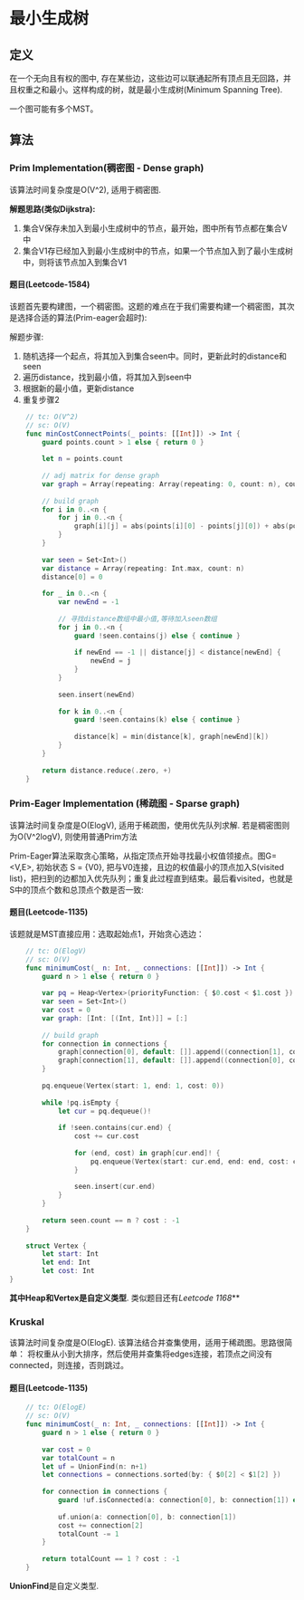 # 最小生成树

## 定义
在一个无向且有权的图中, 存在某些边，这些边可以联通起所有顶点且无回路，并且权重之和最小。这样构成的树，就是最小生成树(Minimum Spanning Tree).

一个图可能有多个MST。

<!--![](https://res.cloudinary.com/dwpjzbyux/image/upload/v1658959919/algorithm/Graph/MST/Screen_Shot_2022-07-28_at_09.58.49_jmgimx.png)
-->
## 算法

### Prim Implementation(稠密图 - Dense graph)
该算法时间复杂度是O(V^2), 适用于稠密图. 

**解题思路(类似Dijkstra):**

1. 集合V保存未加入到最小生成树中的节点，最开始，图中所有节点都在集合V中
2. 集合V1存已经加入到最小生成树中的节点，如果一个节点加入到了最小生成树中，则将该节点加入到集合V1

#### 题目(Leetcode-1584)
该题首先要构建图，一个稠密图。这题的难点在于我们需要构建一个稠密图，其次是选择合适的算法(Prim-eager会超时):

解题步骤:

1. 随机选择一个起点，将其加入到集合seen中。同时，更新此时的distance和seen
2. 遍历distance，找到最小值，将其加入到seen中
3. 根据新的最小值，更新distance
4. 重复步骤2


```swift
    // tc: O(V^2)
    // sc: O(V)
    func minCostConnectPoints(_ points: [[Int]]) -> Int {
        guard points.count > 1 else { return 0 }
        
        let n = points.count
        
        // adj matrix for dense graph
        var graph = Array(repeating: Array(repeating: 0, count: n), count: n)
        
        // build graph
        for i in 0..<n {
            for j in 0..<n {
                graph[i][j] = abs(points[i][0] - points[j][0]) + abs(points[i][1] - points[j][1])
            }
        }
        
        var seen = Set<Int>()
        var distance = Array(repeating: Int.max, count: n)
        distance[0] = 0
        
        for _ in 0..<n {
            var newEnd = -1
            
            // 寻找distance数组中最小值,等待加入seen数组
            for j in 0..<n {
                guard !seen.contains(j) else { continue }
                
                if newEnd == -1 || distance[j] < distance[newEnd] {
                    newEnd = j
                }
            }
            
            seen.insert(newEnd)
            
            for k in 0..<n {
                guard !seen.contains(k) else { continue }
                
                distance[k] = min(distance[k], graph[newEnd][k])
            }
        }
        
        return distance.reduce(.zero, +)
    }
```



### Prim-Eager Implementation (稀疏图 - Sparse graph)
该算法时间复杂度是O(ElogV), 适用于稀疏图，使用优先队列求解. 若是稠密图则为O(V^2logV), 则使用普通Prim方法

Prim-Eager算法采取贪心策略，从指定顶点开始寻找最小权值领接点。图G=<V,E>, 初始状态 S = {V0}, 把与V0连接，且边的权值最小的顶点加入S(visited list)，把扫到的边都加入优先队列；重复此过程直到结束。最后看visited，也就是S中的顶点个数和总顶点个数是否一致:

#### 题目(Leetcode-1135)
该题就是MST直接应用：选取起始点1，开始贪心选边：

```swift
    // tc: O(ElogV)
    // sc: O(V)
    func minimumCost(_ n: Int, _ connections: [[Int]]) -> Int {
        guard n > 1 else { return 0 }
        
        var pq = Heap<Vertex>(priorityFunction: { $0.cost < $1.cost })
        var seen = Set<Int>()
        var cost = 0
        var graph: [Int: [(Int, Int)]] = [:]
        
        // build graph
        for connection in connections {
            graph[connection[0], default: []].append((connection[1], connection[2]))
            graph[connection[1], default: []].append((connection[0], connection[2]))
        }
        
        pq.enqueue(Vertex(start: 1, end: 1, cost: 0))
        
        while !pq.isEmpty {
            let cur = pq.dequeue()!
            
            if !seen.contains(cur.end) {
                cost += cur.cost
                
                for (end, cost) in graph[cur.end]! {
                    pq.enqueue(Vertex(start: cur.end, end: end, cost: cost))
                }
                
                seen.insert(cur.end)
            }
        }
        
        return seen.count == n ? cost : -1
    }
    
    struct Vertex {
	    let start: Int
	    let end: Int
	    let cost: Int
}
```
**其中Heap和Vertex是自定义类型**. 类似题目还有*Leetcode 1168***


### Kruskal
该算法时间复杂度是O(ElogE). 该算法结合并查集使用，适用于稀疏图。思路很简单： 将权重从小到大排序，然后使用并查集将edges连接，若顶点之间没有connected，则连接，否则跳过。

#### 题目(Leetcode-1135)

```swift
    // tc: O(ElogE)
    // sc: O(V)
    func minimumCost(_ n: Int, _ connections: [[Int]]) -> Int {
        guard n > 1 else { return 0 }
        
        var cost = 0
        var totalCount = n
        let uf = UnionFind(n: n+1)
        let connections = connections.sorted(by: { $0[2] < $1[2] })
        
        for connection in connections {
            guard !uf.isConnected(a: connection[0], b: connection[1]) else { continue }
            
            uf.union(a: connection[0], b: connection[1])
            cost += connection[2]
            totalCount -= 1
        }
        
        return totalCount == 1 ? cost : -1
    }
```

**UnionFind**是自定义类型.



